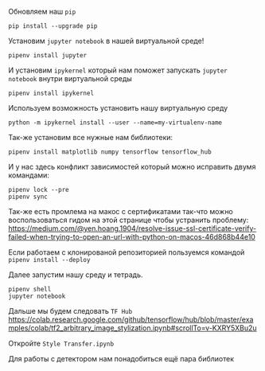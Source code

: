 Обновляем наш `pip`
```shell
pip install --upgrade pip
```
Установим `jupyter notebook` в нашей виртуальной среде!
```shell
pipenv install jupyter
```
И установим `ipykernel` который нам поможет запускать `jupyter notebook` внутри виртуальной среды
```shell
pipenv install ipykernel
```
Используем возможность установить нашу виртуальную среду
```shell
python -m ipykernel install --user --name=my-virtualenv-name
```
Так-же установим все нужные нам библиотеки:
```shell
pipenv install matplotlib numpy tensorflow tensorflow_hub
```
И у нас здесь конфликт зависимостей который можно исправить двумя командами:
```shell
pipenv lock --pre
pipenv sync
```
Так-же есть промлема на макос с сертификатами так-что можно воспользоваться гидом на этой странице чтобы устранить проблему:
https://medium.com/@yen.hoang.1904/resolve-issue-ssl-certificate-verify-failed-when-trying-to-open-an-url-with-python-on-macos-46d868b44e10

Если работаем с клонированой репозиторией пользуемся командой `pipenv install --deploy`

Далее запустим нашу среду и тетрадь.
```shell
pipenv shell
jupyter notebook
```
Дальше мы будем следовать `TF Hub` https://colab.research.google.com/github/tensorflow/hub/blob/master/examples/colab/tf2_arbitrary_image_stylization.ipynb#scrollTo=v-KXRY5XBu2u

Откройте `Style Transfer.ipynb`

Для работы с детектором нам понадобиться ещё пара библиотек
```shell

```